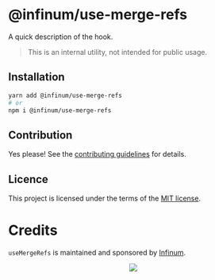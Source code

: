 # @infinum/use-merge-refs

A quick description of the hook.

> This is an internal utility, not intended for public usage.

## Installation

```sh
yarn add @infinum/use-merge-refs
# or
npm i @infinum/use-merge-refs
```

## Contribution

Yes please! See the [contributing guidelines](https://github.com/infinum/react-nuts-and-bolts/blob/master/CONTRIBUTING.md) for details.

## Licence

This project is licensed under the terms of the [MIT license](https://github.com/infinum/react-nuts-and-bolts/blob/master/LICENSE).

# Credits

`useMergeRefs` is maintained and sponsored by
[Infinum](https://www.infinum.com).

<p align="center">
  <a href='https://infinum.com'>
    <picture>
        <source srcset="https://assets.infinum.com/brand/logo/static/white.svg" media="(prefers-color-scheme: dark)">
        <img src="https://assets.infinum.com/brand/logo/static/default.svg">
    </picture>
  </a>
</p>
